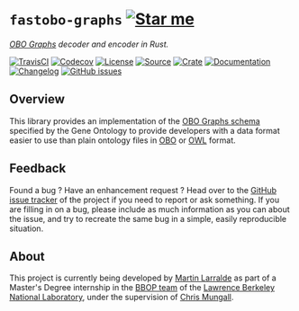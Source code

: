 # `fastobo-graphs` [![Star me](https://img.shields.io/github/stars/fastobo/fastobo-graphs.svg?style=social&label=Star&maxAge=3600)](https://github.com/fastobo/fastobo-graphs/stargazers)

*[OBO Graphs](https://github.com/geneontology/obographs/) decoder and encoder in Rust.*

[![TravisCI](https://img.shields.io/travis/fastobo/fastobo-graphs/master.svg?maxAge=600&style=flat-square)](https://travis-ci.org/fastobo/fastobo-graphs/branches)
[![Codecov](https://img.shields.io/codecov/c/gh/fastobo/fastobo-graphs/master.svg?style=flat-square&maxAge=600)](https://codecov.io/gh/fastobo/fastobo-graphs)
[![License](https://img.shields.io/badge/license-MIT-blue.svg?style=flat-square&maxAge=2678400)](https://choosealicense.com/licenses/mit/)
[![Source](https://img.shields.io/badge/source-GitHub-303030.svg?maxAge=2678400&style=flat-square)](https://github.com/fastobo/fastobo-graphs)
[![Crate](https://img.shields.io/crates/v/fastobo-graphs.svg?maxAge=600&style=flat-square)](https://crates.io/crates/fastobo-graphs)
[![Documentation](https://img.shields.io/badge/docs.rs-latest-4d76ae.svg?maxAge=2678400&style=flat-square)](https://docs.rs/fastobo-graphs)
[![Changelog](https://img.shields.io/badge/keep%20a-changelog-8A0707.svg?maxAge=2678400&style=flat-square)](https://github.com/fastobo/fastobo-graphs/blob/master/CHANGELOG.md)
[![GitHub issues](https://img.shields.io/github/issues/fastobo/fastobo-graphs.svg?style=flat-square)](https://github.com/fastobo/fastobo-graphs/issues)


## Overview

This library provides an implementation of the
[OBO Graphs schema](https://github.com/geneontology/obographs/) specified by
the Gene Ontology to provide developers with a data format easier to use than
plain ontology files in [OBO](http://owlcollab.github.io/oboformat/doc/obo-syntax.html)
or [OWL](https://www.w3.org/TR/owl2-syntax/) format.


## Feedback

Found a bug ? Have an enhancement request ? Head over to the
[GitHub issue tracker](https://github.com/fastobo/fastobo-graphs/issues) of the project if
you need to report or ask something. If you are filling in on a bug, please include as much
information as you can about the issue, and try to recreate the same bug in a simple, easily
reproducible situation.


## About

This project is currently being developed by [Martin Larralde](https://github.com/althonos)
as part of a Master's Degree internship in the [BBOP team](http://berkeleybop.org/) of the
[Lawrence Berkeley National Laboratory](https://www.lbl.gov/), under the supervision of
[Chris Mungall](http://biosciences.lbl.gov/profiles/chris-mungall/).
